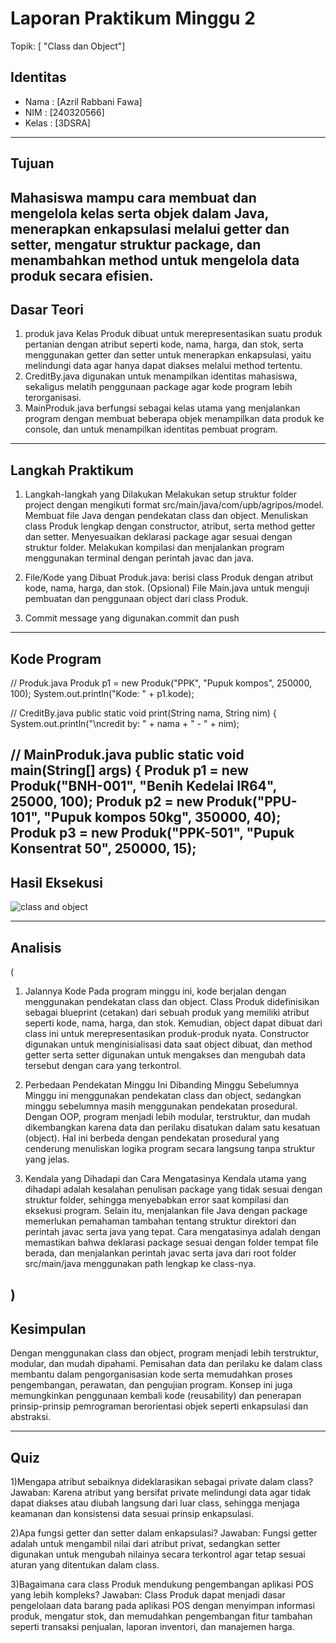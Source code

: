 # Laporan Praktikum Minggu 2
Topik: [ "Class dan Object"]

## Identitas
- Nama  : [Azril Rabbani Fawa]
- NIM   : [240320566]
- Kelas : [3DSRA]

---

## Tujuan
Mahasiswa mampu cara membuat dan mengelola kelas serta objek dalam Java, menerapkan enkapsulasi melalui getter dan setter, mengatur struktur package, dan menambahkan method untuk mengelola data produk secara efisien.
---

## Dasar Teori
1. produk java Kelas Produk dibuat untuk merepresentasikan suatu produk pertanian dengan atribut seperti kode, nama, harga, dan stok, serta menggunakan getter dan setter untuk menerapkan enkapsulasi, yaitu melindungi data agar hanya dapat diakses melalui method tertentu.  
2. CreditBy.java  digunakan untuk menampilkan identitas mahasiswa, sekaligus melatih penggunaan package agar kode program lebih terorganisasi.  
3.  MainProduk.java  berfungsi sebagai kelas utama yang menjalankan program dengan membuat beberapa objek menampilkan data produk ke console, dan untuk menampilkan identitas pembuat program.

---

## Langkah Praktikum
1. Langkah-langkah yang Dilakukan
Melakukan setup struktur folder project dengan mengikuti format src/main/java/com/upb/agripos/model.
Membuat file Java dengan pendekatan class dan object.
Menuliskan class Produk lengkap dengan constructor, atribut, serta method getter dan setter.
Menyesuaikan deklarasi package agar sesuai dengan struktur folder.
Melakukan kompilasi dan menjalankan program menggunakan terminal dengan perintah javac dan java.

2. File/Kode yang Dibuat
Produk.java: berisi class Produk dengan atribut kode, nama, harga, dan stok.
(Opsional) File Main.java untuk menguji pembuatan dan penggunaan object dari class Produk.  

3. Commit message yang digunakan.commit dan push

---

## Kode Program
// Produk.java
 Produk p1 = new Produk("PPK", "Pupuk kompos", 250000, 100);
 System.out.println("Kode: " + p1.kode);

// CreditBy.java
public static void print(String nama, String nim) {
        System.out.println("\ncredit by: " + nama + " - " + nim);

// MainProduk.java
public static void main(String[] args) {
        Produk p1 = new Produk("BNH-001", "Benih Kedelai IR64", 25000, 100);
        Produk p2 = new Produk("PPU-101", "Pupuk kompos 50kg", 350000, 40);
        Produk p3 = new Produk("PPK-501", "Pupuk Konsentrat 50", 250000, 15);
---

## Hasil Eksekusi
![class and object](https://github.com/user-attachments/assets/371ad2ce-a736-4f74-9b8c-8f4338b21607)

---

## Analisis
(
1. Jalannya Kode
Pada program minggu ini, kode berjalan dengan menggunakan pendekatan class dan object. Class Produk didefinisikan sebagai blueprint (cetakan) dari sebuah produk yang memiliki atribut seperti kode, nama, harga, dan stok. Kemudian, object dapat dibuat dari class ini untuk merepresentasikan produk-produk nyata. Constructor digunakan untuk menginisialisasi data saat object dibuat, dan method getter serta setter digunakan untuk mengakses dan mengubah data tersebut dengan cara yang terkontrol.

2. Perbedaan Pendekatan Minggu Ini Dibanding Minggu Sebelumnya
Minggu ini menggunakan pendekatan class dan object, sedangkan minggu sebelumnya masih menggunakan pendekatan prosedural. Dengan OOP, program menjadi lebih modular, terstruktur, dan mudah dikembangkan karena data dan perilaku disatukan dalam satu kesatuan (object). Hal ini berbeda dengan pendekatan prosedural yang cenderung menuliskan logika program secara langsung tanpa struktur yang jelas.

3. Kendala yang Dihadapi dan Cara Mengatasinya
Kendala utama yang dihadapi adalah kesalahan penulisan package yang tidak sesuai dengan struktur folder, sehingga menyebabkan error saat kompilasi dan eksekusi program. Selain itu, menjalankan file Java dengan package memerlukan pemahaman tambahan tentang struktur direktori dan perintah javac serta java yang tepat.
Cara mengatasinya adalah dengan memastikan bahwa deklarasi package sesuai dengan folder tempat file berada, dan menjalankan perintah javac serta java dari root folder src/main/java menggunakan path lengkap ke class-nya.
 
)
---

## Kesimpulan
Dengan menggunakan class dan object, program menjadi lebih terstruktur, modular, dan mudah dipahami. Pemisahan data dan perilaku ke dalam class membantu dalam pengorganisasian kode serta memudahkan proses pengembangan, perawatan, dan pengujian program. Konsep ini juga memungkinkan penggunaan kembali kode (reusability) dan penerapan prinsip-prinsip pemrograman berorientasi objek seperti enkapsulasi dan abstraksi.

---

## Quiz
1)Mengapa atribut sebaiknya dideklarasikan sebagai private dalam class?
    Jawaban: Karena atribut yang bersifat private melindungi data agar tidak dapat diakses atau diubah langsung dari luar class, sehingga menjaga keamanan dan konsistensi data sesuai prinsip enkapsulasi.

2)Apa fungsi getter dan setter dalam enkapsulasi?
    Jawaban: Fungsi getter adalah untuk mengambil nilai dari atribut privat, sedangkan setter digunakan untuk mengubah nilainya secara terkontrol agar tetap sesuai aturan yang ditentukan dalam class.

3)Bagaimana cara class Produk mendukung pengembangan aplikasi POS yang lebih kompleks?
    Jawaban: Class Produk dapat menjadi dasar pengelolaan data barang pada aplikasi POS dengan menyimpan informasi produk, mengatur stok, dan memudahkan pengembangan fitur tambahan seperti transaksi penjualan, laporan inventori, dan manajemen harga.  


